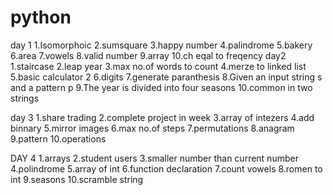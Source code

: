 # python
day 1
1.Isomorphoic
2.sumsquare
3.happy number
4.palindrome
5.bakery
6.area
7.vowels
8.valid number
9.array
10.ch eqal to freqency
day2
1.staircase
2.leap year
3.max no.of words to count
4.merze to linked list
5.basic calculator 2
6.digits
7.generate paranthesis
8.Given an input string s and a pattern p
9.The year is divided into four seasons
10.common in two strings


day 3
1.share trading
2.complete project in week
3.array of intezers
4.add binnary
5.mirror images
6.max no.of steps
7.permutations
8.anagram
9.pattern
10.operations




DAY 4
1.arrays
2.student users
3.smaller number than current number
4.polindrome
5.array of int
6.function declaration
7.count vowels
8.romen to int
9.seasons
10.scramble string

